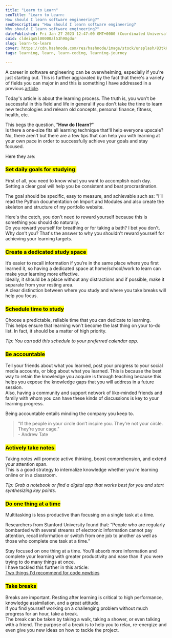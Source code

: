 ```yaml
---
title: "Learn to Learn"
seoTitle: "Learn to Learn:
How should I learn software engineering?"
seoDescription: "How should I learn software engineering?
Why should I learn software engineering?"
datePublished: Fri Jan 27 2023 12:47:00 GMT+0000 (Coordinated Universal Time)
cuid: cldeiqo5l00000al53h98gdur
slug: learn-to-learn
cover: https://cdn.hashnode.com/res/hashnode/image/stock/unsplash/83tkHLPgg2Q/upload/4f45c510c34fc48733f008f4a60fb2f8.jpeg
tags: learning, learn, learn-coding, learning-journey

---
```


A career in software engineering can be overwhelming, especially if you're just starting out. This is further aggravated by the fact that there's a variety of fields you can major in and this is something I have addressed in a previous [article](https://hashnode.com/post/cl9lsjpd9000209l52pqg4wc1).

Today's article is about the learning process. The truth is, you won't be successful in this field and life in general if you don't take the time to learn new technologies and relearn old concepts, personal finance, fitness, health, etc.

This begs the question, "**How do I learn?**"  
Is there a one-size fits all learning technique that'll help everyone upscale? No, there aren't but there are a few tips that can help you with learning at your own pace in order to successfully achieve your goals and stay focused.

Here they are:

### **<mark>Set daily goals for studying&nbsp;</mark>** 

First of all, you need to know what you want to accomplish each day.  
Setting a clear goal will help you be consistent and beat procrastination.

The goal should be specific, easy to measure, and achievable such as: "I’ll read the Python documentation on Import and Modules and also create the skeleton and structure of my portfolio website.

Here's the catch, you don't need to reward yourself because this is something you should do naturally.  
Do you reward yourself for breathing or for taking a bath? I bet you don't. Why don't you? That's the answer to why you shouldn't reward yourself for achieving your learning targets.

### **<mark>Create a dedicated study space&nbsp;</mark>** 

It’s easier to recall information if you’re in the same place where you first learned it, so having a dedicated space at home/school/work to learn can make your learning more effective.  
Ideally, it should be a place without any distractions and if possible, make it separate from your resting area.  
A clear distinction between where you study and where you take breaks will help you focus.

### **<mark>Schedule time to study</mark>**

Choose a predictable, reliable time that you can dedicate to learning.  
This helps ensure that learning won’t become the last thing on your to-do list. In fact, it should be a matter of high priority.

*Tip: You can add this schedule to your preferred calendar app.*

### **<mark>Be accountable</mark>**

Tell your friends about what you learned, post your progress to your social media accounts, or blog about what you learned. This is because the best way to retain the knowledge you acquire is through teaching because this helps you expose the knowledge gaps that you will address in a future session.  
Also, having a community and support network of like-minded friends and family with whom you can have these kinds of discussions is key to your learning progress.

Being accountable entails minding the company you keep to.

> "If the people in your circle don’t inspire you. They’re not your circle. They’re your cage."  
> \- Andrew Tate

### **<mark>Actively take notes&nbsp;</mark>** 

Taking notes will promote active thinking, boost comprehension, and extend your attention span.  
This is a good strategy to internalize knowledge whether you’re learning online or in a classroom.

*Tip: Grab a notebook or find a digital app that works best for you and start synthesizing key points.*

### **<mark>Do one thing at a time</mark>**

Multitasking is less productive than focusing on a single task at a time.  
  
Researchers from Stanford University found that: “People who are regularly bombarded with several streams of electronic information cannot pay attention, recall information or switch from one job to another as well as those who complete one task at a time.”  
  
Stay focused on one thing at a time. You’ll absorb more information and complete your learning with greater productivity and ease than if you were trying to do many things at once.  
I have tackled this further in this article:  
[Two things I'd recommend for code newbies](https://hashnode.com/post/cl9lsjpd9000209l52pqg4wc1)

### **<mark>Take breaks&nbsp;</mark>** 

Breaks are important. Resting after learning is critical to high performance, knowledge assimilation, and a great attitude.  
If you find yourself working on a challenging problem without much progress for an hour, take a break.  
The break can be taken by taking a walk, taking a shower, or even talking with a friend. The purpose of a break is to help you to relax, re-energize and even give you new ideas on how to tackle the project.